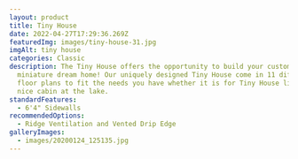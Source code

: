 ```yaml
---
layout: product
title: Tiny House
date: 2022-04-27T17:29:36.269Z
featuredImg: images/tiny-house-31.jpg
imgAlt: tiny house
categories: Classic
description: The Tiny House offers the opportunity to build your custom
  miniature dream home! Our uniquely designed Tiny House come in 11 different
  floor plans to fit the needs you have whether it is for Tiny House living or a
  nice cabin at the lake.
standardFeatures:
  - 6'4" Sidewalls
recommendedOptions:
  - Ridge Ventilation and Vented Drip Edge
galleryImages:
  - images/20200124_125135.jpg
---
```

